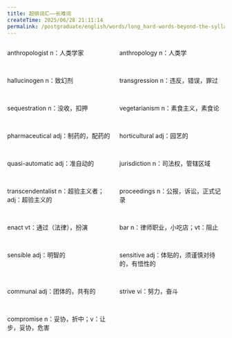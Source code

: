 ```yaml
---
title: 超纲词汇——长难词
createTime: 2025/06/28 21:11:14
permalink: /postgraduate/english/words/long_hard-words-beyond-the-syllabus/
---
```


<div class="word-list">

anthropologist  n：人类学家

anthropology    n：人类学

hallucinogen    n：致幻剂

transgression   n：违反，错误，罪过

sequestration   n：没收，扣押

vegetarianism   n：素食主义，素食论

pharmaceutical  adj：制药的，配药的

horticultural   adj：园艺的

quasi-automatic adj：准自动的

jurisdiction    n：司法权，管辖区域

transcendentalist   n：超验主义者；adj：超验主义的

proceedings n：公报，诉讼，正式记录

enact   vt：通过（法律），扮演

bar n：律师职业，小吃店；vt：阻止

sensible    adj：明智的

sensitive   adj：体贴的，须谨慎对待的，有悟性的

communal    adj：团体的，共有的

strive  vi：努力，奋斗

compromise n：妥协，折中；v：让步，妥协，危害

</div>

<style>
.word-list {
  display: grid;
  grid-template-columns: 1fr 1fr; 
  gap: 1rem;
}
.word-list div {
  white-space: pre;
}
</style>
